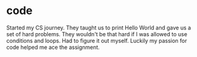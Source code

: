 # code

Started my CS journey. They taught us to print Hello World and gave us a set of hard problems. 
They wouldn't be that hard if I was allowed to use conditions and loops. 
Had to figure it out myself. Luckily my passion for code helped me ace the assignment.
